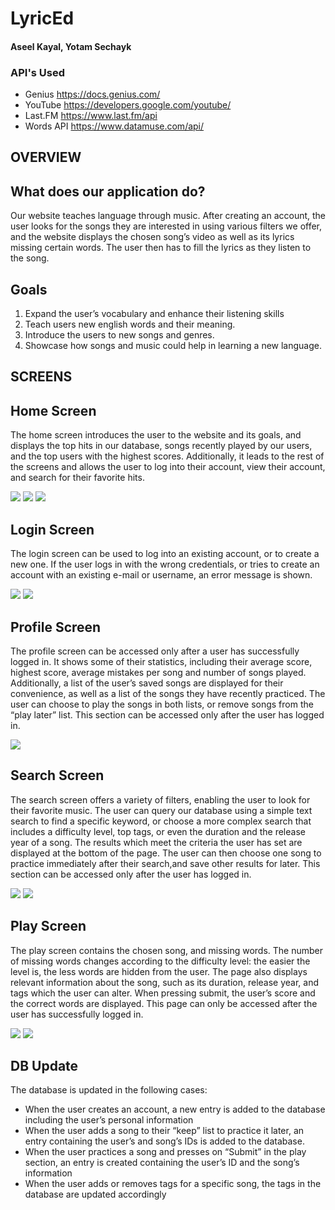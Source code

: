 # LyricEd
#### Aseel Kayal, Yotam Sechayk

### API's Used

- Genius https://docs.genius.com/
- YouTube https://developers.google.com/youtube/
- Last.FM https://www.last.fm/api
- Words API https://www.datamuse.com/api/

## OVERVIEW

## What does our application do?

Our website teaches language through music. After creating an account, the user looks for
the songs they are interested in using various filters we offer, and the website displays the
chosen song’s video as well as its lyrics missing certain words. The user then has to fill the
lyrics as they listen to the song.

## Goals

1. Expand the user’s vocabulary and enhance their listening skills
2. Teach users new english words and their meaning.
3. Introduce the users to new songs and genres.
4. Showcase how songs and music could help in learning a new language.


## SCREENS

## Home Screen

The home screen introduces the user to the website and its goals, and displays the top hits
in our database, songs recently played by our users, and the top users with the highest
scores. Additionally, it leads to the rest of the screens and allows the user to log into their
account, view their account, and search for their favorite hits.

![](screenshots/home1.png?raw=true)
![](screenshots/home2.png?raw=true)
![](screenshots/home3.png?raw=true)

## Login Screen

The login screen can be used to log into an existing account, or to create a new one. If the
user logs in with the wrong credentials, or tries to create an account with an existing e-mail
or username, an error message is shown.

![](screenshots/login1.png?raw=true)
![](screenshots/login2.png?raw=true)

## Profile Screen

The profile screen can be accessed only after a user has successfully logged in. It shows
some of their statistics, including their average score, highest score, average mistakes per
song and number of songs played. Additionally, a list of the user’s saved songs are
displayed for their convenience, as well as a list of the songs they have recently practiced.
The user can choose to play the songs in both lists, or remove songs from the “play later”
list. This section can be accessed only after the user has logged in.

![](screenshots/profile1.png?raw=true)

## Search Screen

The search screen offers a variety of filters, enabling the user to look for their favorite music.
The user can query our database using a simple text search to find a specific keyword, or
choose a more complex search that includes a difficulty level, top tags, or even the duration
and the release year of a song. The results which meet the criteria the user has set are
displayed at the bottom of the page. The user can then choose one song to practice
immediately after their search,and save other results for later. This section can be accessed
only after the user has logged in.

![](screenshots/search1.png?raw=true)
![](screenshots/search2.png?raw=true)

## Play Screen

The play screen contains the chosen song, and missing words. The number of missing
words changes according to the difficulty level: the easier the level is, the less words are
hidden from the user. The page also displays relevant information about the song, such as
its duration, release year, and tags which the user can alter. When pressing submit, the
user’s score and the correct words are displayed. This page can only be accessed after the
user has successfully logged in.

![](screenshots/play1.png?raw=true)
![](screenshots/play2.png?raw=true)

## DB Update

The database is updated in the following cases:

- When the user creates an account, a new entry is added to the database including the
    user’s personal information
- When the user adds a song to their “keep” list to practice it later, an entry containing the
    user’s and song’s IDs is added to the database.
- When the user practices a song and presses on “Submit” in the play section, an entry is
    created containing the user’s ID and the song’s information
- When the user adds or removes tags for a specific song, the tags in the database are
    updated accordingly


